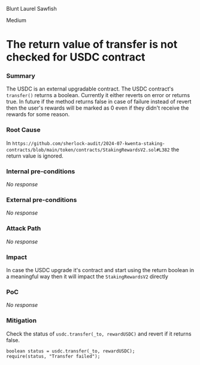Blunt Laurel Sawfish

Medium

# The return value of transfer is not checked for USDC contract

### Summary

The USDC is an external upgradable contract. The USDC contract's `transfer()` returns a boolean. Currently it either reverts on error or returns true. In future if the method returns false in case of failure instead of revert then the user's rewards will be marked as 0 even if they didn't receive the rewards for some reason.

### Root Cause

In `https://github.com/sherlock-audit/2024-07-kwenta-staking-contracts/blob/main/token/contracts/StakingRewardsV2.sol#L382` the return value is ignored.

### Internal pre-conditions

_No response_

### External pre-conditions

_No response_

### Attack Path

_No response_

### Impact

In case the USDC upgrade it's contract and start using the return boolean in a meaningful way then it will impact the `StakingRewardsV2` directly 

### PoC

_No response_

### Mitigation

Check the status of `usdc.transfer(_to, rewardUSDC)` and revert if it returns false.
```solidity
boolean status = usdc.transfer(_to, rewardUSDC);
require(status, "Transfer failed");
```